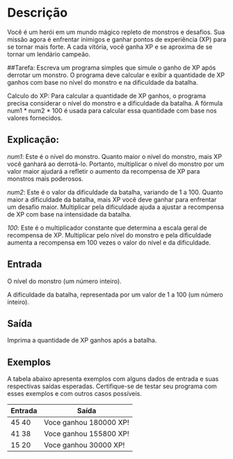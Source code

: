 # Descrição
Você é um herói em um mundo mágico repleto de monstros e desafios. Sua missão agora é enfrentar inimigos e ganhar pontos de experiência (XP) para se tornar mais forte. A cada vitória, você ganha XP e se aproxima de se tornar um lendário campeão.

##Tarefa:
Escreva um programa simples que simule o ganho de XP após derrotar um monstro. O programa deve calcular e exibir a quantidade de XP ganhos com base no nível do monstro e na dificuldade da batalha.

Calculo do XP: Para calcular a quantidade de XP ganhos, o programa precisa considerar o nível do monstro e a dificuldade da batalha. A fórmula num1 * num2 * 100 é usada para calcular essa quantidade com base nos valores fornecidos.

## Explicação:

*num1*: Este é o nível do monstro. Quanto maior o nível do monstro, mais XP você ganhará ao derrotá-lo. Portanto, multiplicar o nível do monstro por um valor maior ajudará a refletir o aumento da recompensa de XP para monstros mais poderosos.

*num2*: Este é o valor da dificuldade da batalha, variando de 1 a 100. Quanto maior a dificuldade da batalha, mais XP você deve ganhar para enfrentar um desafio maior. Multiplicar pela dificuldade ajuda a ajustar a recompensa de XP com base na intensidade da batalha.

*100*: Este é o multiplicador constante que determina a escala geral de recompensa de XP. Multiplicar pelo nível do monstro e pela dificuldade aumenta a recompensa em 100 vezes o valor do nível e da dificuldade.

## Entrada
O nível do monstro (um número inteiro).

A dificuldade da batalha, representada por um valor de 1 a 100 (um número inteiro).

## Saída
Imprima a quantidade de XP ganhos após a batalha.

## Exemplos
A tabela abaixo apresenta exemplos com alguns dados de entrada e suas respectivas saídas esperadas. Certifique-se de testar seu programa com esses exemplos e com outros casos possíveis.

| Entrada |	Saída |
|----- | ---- |
| 45 40	| Voce ganhou 180000 XP! |
| 41 38 |	Voce ganhou 155800 XP! |
| 15 20 |	Voce ganhou 30000 XP! |

